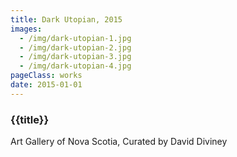 ```yaml
---
title: Dark Utopian, 2015
images:
  - /img/dark-utopian-1.jpg
  - /img/dark-utopian-2.jpg
  - /img/dark-utopian-3.jpg
  - /img/dark-utopian-4.jpg
pageClass: works
date: 2015-01-01
---
```


### {{title}}

Art Gallery of Nova Scotia, Curated by David Diviney

<!-- A site-specific wall painting located at The Art Gallery of Nova Scotia, Halifax, Nova Scotia, Canada. The painting, <i>Deepwater Horizon (BP)</i>, wraps an image of the coastline from New York to Nova Scotia around the top of the room, inspired by an idea of sailing from one place to another; a utopian proposal for the artist to live and work with a minimal carbon footprint. The “water” is painted as hard-edge abstraction inspired by the dazzle ship camouflage of World War I. Colours are determined by names: Manhattan Blue, Come Sail Away, Less Traveled, Nova White, etc. Two disused rowboats <i>Rafts</i> spoon together in the centre of the room. Wormhole drawings hover above the coloured surface. <i>CD Worm</i> makes an appearance, as a weird pipeline between the wall and floor. -->
